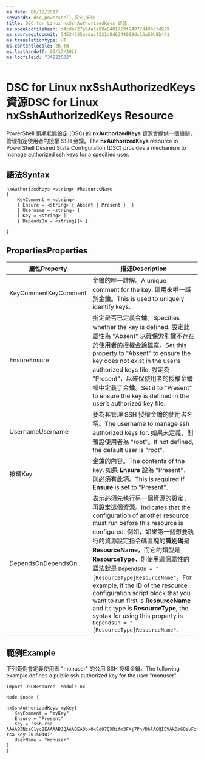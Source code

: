 ```yaml
---
ms.date: 06/12/2017
keywords: dsc,powershell,設定,安裝
title: DSC for Linux nxSshAuthorizedKeys 資源
ms.openlocfilehash: d4cdb727a94a5e89e8401769f24977d49bcf4929
ms.sourcegitcommit: 54534635eedacf531d8d6344019dc16a50b8b441
ms.translationtype: HT
ms.contentlocale: zh-TW
ms.lasthandoff: 05/17/2018
ms.locfileid: "34222032"
---
```

# <a name="dsc-for-linux-nxsshauthorizedkeys-resource"></a><span data-ttu-id="1b50d-103">DSC for Linux nxSshAuthorizedKeys 資源</span><span class="sxs-lookup"><span data-stu-id="1b50d-103">DSC for Linux nxSshAuthorizedKeys Resource</span></span>

<span data-ttu-id="1b50d-104">PowerShell 預期狀態設定 (DSC) 的 **nxAuthorizedKeys** 資源會提供一個機制，管理指定使用者的授權 SSH 金鑰。</span><span class="sxs-lookup"><span data-stu-id="1b50d-104">The **nxAuthorizedKeys** resource in PowerShell Desired State Configuration (DSC) provides a mechanism to manage authorized ssh keys for a specified user.</span></span>

## <a name="syntax"></a><span data-ttu-id="1b50d-105">語法</span><span class="sxs-lookup"><span data-stu-id="1b50d-105">Syntax</span></span>

```
nxAuthorizedKeys <string> #ResourceName
{
    KeyComment = <string>
    [ Ensure = <string> { Absent | Present }  ]
    [ Username = <string> ]
    [ Key = <string> ]
    [ DependsOn = <string[]> ]

}
```

## <a name="properties"></a><span data-ttu-id="1b50d-106">Properties</span><span class="sxs-lookup"><span data-stu-id="1b50d-106">Properties</span></span>

|  <span data-ttu-id="1b50d-107">屬性</span><span class="sxs-lookup"><span data-stu-id="1b50d-107">Property</span></span> |  <span data-ttu-id="1b50d-108">描述</span><span class="sxs-lookup"><span data-stu-id="1b50d-108">Description</span></span> |
|---|---|
| <span data-ttu-id="1b50d-109">KeyComment</span><span class="sxs-lookup"><span data-stu-id="1b50d-109">KeyComment</span></span>| <span data-ttu-id="1b50d-110">金鑰的唯一註解。</span><span class="sxs-lookup"><span data-stu-id="1b50d-110">A unique comment for the key.</span></span> <span data-ttu-id="1b50d-111">這用來唯一識別金鑰。</span><span class="sxs-lookup"><span data-stu-id="1b50d-111">This is used to uniquely identify keys.</span></span>|
| <span data-ttu-id="1b50d-112">Ensure</span><span class="sxs-lookup"><span data-stu-id="1b50d-112">Ensure</span></span>| <span data-ttu-id="1b50d-113">指定是否已定義金鑰。</span><span class="sxs-lookup"><span data-stu-id="1b50d-113">Specifies whether the key is defined.</span></span> <span data-ttu-id="1b50d-114">設定此屬性為 "Absent" 以確保索引鍵不存在於使用者的授權金鑰檔案。</span><span class="sxs-lookup"><span data-stu-id="1b50d-114">Set this property to "Absent" to ensure the key does not exist in the user’s authorized keys file.</span></span> <span data-ttu-id="1b50d-115">設定為 "Present"，以確保使用者的授權金鑰檔中定義了金鑰。</span><span class="sxs-lookup"><span data-stu-id="1b50d-115">Set it to "Present" to ensure the key is defined in the user’s authorized key file.</span></span>|
| <span data-ttu-id="1b50d-116">Username</span><span class="sxs-lookup"><span data-stu-id="1b50d-116">Username</span></span>| <span data-ttu-id="1b50d-117">要為其管理 SSH 授權金鑰的使用者名稱。</span><span class="sxs-lookup"><span data-stu-id="1b50d-117">The username to manage ssh authorized keys for.</span></span> <span data-ttu-id="1b50d-118">如果未定義，則預設使用者為 "root"。</span><span class="sxs-lookup"><span data-stu-id="1b50d-118">If not defined, the default user is "root".</span></span>|
| <span data-ttu-id="1b50d-119">按鍵</span><span class="sxs-lookup"><span data-stu-id="1b50d-119">Key</span></span>| <span data-ttu-id="1b50d-120">金鑰的內容。</span><span class="sxs-lookup"><span data-stu-id="1b50d-120">The contents of the key.</span></span> <span data-ttu-id="1b50d-121">如果 **Ensure** 設為 "Present"，則必須有此項。</span><span class="sxs-lookup"><span data-stu-id="1b50d-121">This is required if **Ensure** is set to "Present".</span></span>|
| <span data-ttu-id="1b50d-122">DependsOn</span><span class="sxs-lookup"><span data-stu-id="1b50d-122">DependsOn</span></span> | <span data-ttu-id="1b50d-123">表示必須先執行另一個資源的設定，再設定這個資源。</span><span class="sxs-lookup"><span data-stu-id="1b50d-123">Indicates that the configuration of another resource must run before this resource is configured.</span></span> <span data-ttu-id="1b50d-124">例如，如果第一個想要執行的資源設定指令碼區塊的**識別碼**是 **ResourceName**，而它的類型是 **ResourceType**，則使用這個屬性的語法就是 `DependsOn = "[ResourceType]ResourceName"`。</span><span class="sxs-lookup"><span data-stu-id="1b50d-124">For example, if the **ID** of the resource configuration script block that you want to run first is **ResourceName** and its type is **ResourceType**, the syntax for using this property is `DependsOn = "[ResourceType]ResourceName"`.</span></span>|

## <a name="example"></a><span data-ttu-id="1b50d-125">範例</span><span class="sxs-lookup"><span data-stu-id="1b50d-125">Example</span></span>

<span data-ttu-id="1b50d-126">下列範例會定義使用者 "monuser" 的公用 SSH 授權金鑰。</span><span class="sxs-lookup"><span data-stu-id="1b50d-126">The following example defines a public ssh authorized key for the user "monuser".</span></span>

```
Import-DSCResource -Module nx

Node $node {

nxSshAuthorizedKeys myKey{
   KeyComment = "myKey"
   Ensure = "Present"
   Key = 'ssh-rsa AAAAB3NzaC1yc2EAAAABJQAAAQEA0b+0xSd07QXRifm3FXj7Pn/DblA6QI5VAkDm6OivFzj3U6qGD1VJ6AAxWPCyMl/qhtpRtxZJDu/TxD8AyZNgc8aN2CljN1hOMbBRvH2q5QPf/nCnnJRaGsrxIqZjyZdYo9ZEEzjZUuMDM5HI1LA9B99k/K6PK2Bc1NLivpu7nbtVG2tLOQs+GefsnHuetsRMwo/+c3LtwYm9M0XfkGjYVCLO4CoFuSQpvX6AB3TedUy6NZ0iuxC0kRGg1rIQTwSRcw+McLhslF0drs33fw6tYdzlLBnnzimShMuiDWiT37WqCRovRGYrGCaEFGTG2e0CN8Co8nryXkyWc6NSDNpMzw== rsa-key-20150401'
   UserName = "monuser"
}
}
```